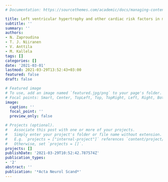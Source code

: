 ```yaml
---
# Documentation: https://sourcethemes.com/academic/docs/managing-content/

title: Left ventricular hypertrophy and other cardiac risk factors in migraineurs
subtitle: ''
summary: ''
authors:
- N. Zaproudina
- T. J. Niiranen
- V. Anttila
- M. Kallela
tags: []
categories: []
date: '2021-03-01'
lastmod: 2021-03-29T13:52:43+03:00
featured: false
draft: false

# Featured image
# To use, add an image named `featured.jpg/png` to your page's folder.
# Focal points: Smart, Center, TopLeft, Top, TopRight, Left, Right, BottomLeft, Bottom, BottomRight.
image:
  caption: ''
  focal_point: ''
  preview_only: false

# Projects (optional).
#   Associate this post with one or more of your projects.
#   Simply enter your project's folder or file name without extension.
#   E.g. `projects = ["internal-project"]` references `content/project/deep-learning/index.md`.
#   Otherwise, set `projects = []`.
projects: []
publishDate: '2021-03-29T10:52:42.787574Z'
publication_types:
- '2'
abstract: ''
publication: '*Acta Neurol Scand*'
---
```

